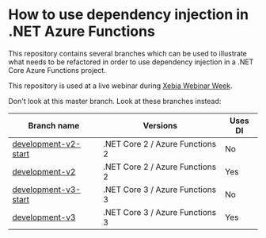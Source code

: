 # How to use dependency injection in .NET Azure Functions 

This repository contains several branches which can be used to illustrate what needs to be refactored in order to use dependency injection in a .NET Core Azure Functions project.

This repository is used at a live webinar during [Xebia Webinar Week](https://pages.xebia.com/academy-webinar-week/dependency-injection-in-net-azure-functions).

Don't look at this master branch. Look at these branches instead:

|Branch name| Versions | Uses DI |
|-|-|-|
| [development-v2-start](https://github.com/marcduiker/xebia-webinar-week-azurefunctions/tree/development-v2-start) | .NET Core 2 / Azure Functions 2 | No
| [development-v2](https://github.com/marcduiker/xebia-webinar-week-azurefunctions/tree/development-v2) | .NET Core 2 / Azure Functions 2 | Yes
| [development-v3-start](https://github.com/marcduiker/xebia-webinar-week-azurefunctions/tree/development-v3-start) | .NET Core 3 / Azure Functions 3 | No
| [development-v3](https://github.com/marcduiker/xebia-webinar-week-azurefunctions/tree/development-v3) | .NET Core 3 / Azure Functions 3 | Yes
